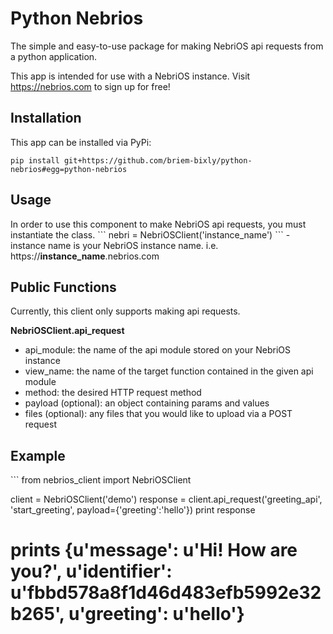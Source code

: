 # Python Nebrios

The simple and easy-to-use package for making NebriOS api requests from a python application.

This app is intended for use with a NebriOS instance. Visit https://nebrios.com to sign up for free!

<h2>Installation</h2>
This app can be installed via PyPi:

```
pip install git+https://github.com/briem-bixly/python-nebrios#egg=python-nebrios
```

<h2>Usage</h2>
In order to use this component to make NebriOS api requests, you must instantiate the class.
```
nebri = NebriOSClient('instance_name')
```
- instance name is your NebriOS instance name. i.e. https://<strong>instance_name</strong>.nebrios.com

<h2>Public Functions</h2>
Currently, this client only supports making api requests.

<strong>NebriOSClient.api_request</strong>
- api_module: the name of the api module stored on your NebriOS instance
- view_name: the name of the target function contained in the given api module
- method: the desired HTTP request method
- payload (optional): an object containing params and values
- files (optional): any files that you would like to upload via a POST request

<h2>Example</h2>
```
from nebrios_client import NebriOSClient


client = NebriOSClient('demo')
response = client.api_request('greeting_api', 'start_greeting', payload={'greeting':'hello'})
print response
# prints {u'message': u'Hi! How are you?', u'identifier': u'fbbd578a8f1d46d483efb5992e32b265', u'greeting': u'hello'}
```
